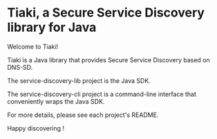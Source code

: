 # Tiaki, a Secure Service Discovery library for Java

Welcome to Tiaki!

Tiaki is a Java library that provides Secure Service Discovery based on DNS-SD.

The service-discovery-lib project is the Java SDK.

The service-discovery-cli project is a command-line interface that conveniently wraps the Java SDK.

For more details, please see each project's README.

Happy discovering !
